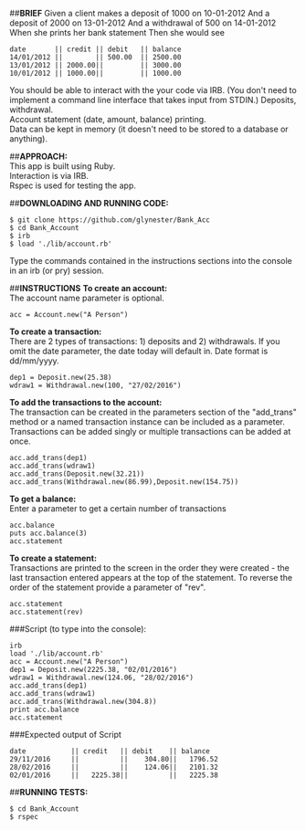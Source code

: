 ##**BRIEF**
Given a client makes a deposit of 1000 on 10-01-2012 And a deposit of 2000 on 13-01-2012 And a withdrawal of 500 on 14-01-2012 When she prints her bank statement Then she would see  

```
date       || credit || debit   || balance  
14/01/2012 ||        || 500.00  || 2500.00  
13/01/2012 || 2000.00||         || 3000.00   
10/01/2012 || 1000.00||         || 1000.00     
```

You should be able to interact with the your code via IRB. (You don't need to implement a command line interface that takes input from STDIN.)
Deposits, withdrawal.  
Account statement (date, amount, balance) printing.  
Data can be kept in memory (it doesn't need to be stored to a database or anything).  

##**APPROACH:**  
This app is built using Ruby.  
Interaction is via IRB.  
Rspec is used for testing the app.


##**DOWNLOADING AND RUNNING CODE:**  

```
$ git clone https://github.com/glynester/Bank_Acc
$ cd Bank_Account  
$ irb
$ load './lib/account.rb'
```
Type the commands contained in the instructions sections into the console in an irb (or pry) session.


##**INSTRUCTIONS**
<strong>To create an account:</strong>  
The account name parameter is optional.
```
acc = Account.new("A Person")
```

<strong>To create a transaction:</strong>  
There are 2 types of transactions: 1) deposits and 2) withdrawals.
If you omit the date parameter, the date today will default in.
Date format is dd/mm/yyyy.
```
dep1 = Deposit.new(25.38)  
wdraw1 = Withdrawal.new(100, "27/02/2016")
```  

<strong>To add the transactions to the account:</strong>  
The transaction can be created in the parameters section of the "add_trans" method or a named transaction instance can be included as a parameter.   
Transactions can be added singly or multiple transactions can be added at once.  
```
acc.add_trans(dep1)  
acc.add_trans(wdraw1)
acc.add_trans(Deposit.new(32.21))
acc.add_trans(Withdrawal.new(86.99),Deposit.new(154.75))
```  

<strong>To get a balance:</strong>  
Enter a parameter to get a certain number of transactions
```
acc.balance  
puts acc.balance(3)  
acc.statement  
```

<strong>To create a statement:</strong>  
Transactions are printed to the screen in the order they were created - the last transaction entered appears at the top of the statement.
To reverse the order of the statement provide a parameter of "rev".  
```
acc.statement
acc.statement(rev)
```  

###Script (to type into the console):  
```
irb
load './lib/account.rb'
acc = Account.new("A Person")  
dep1 = Deposit.new(2225.38, "02/01/2016")  
wdraw1 = Withdrawal.new(124.06, "28/02/2016")
acc.add_trans(dep1)
acc.add_trans(wdraw1)
acc.add_trans(Withdrawal.new(304.8))  
print acc.balance  
acc.statement  
```
###Expected output of Script

```
date           || credit   || debit    || balance  
29/11/2016     ||          ||    304.80||   1796.52  
28/02/2016     ||          ||    124.06||   2101.32  
02/01/2016     ||   2225.38||          ||   2225.38  
```

##**RUNNING TESTS:**  

```
$ cd Bank_Account
$ rspec
```
